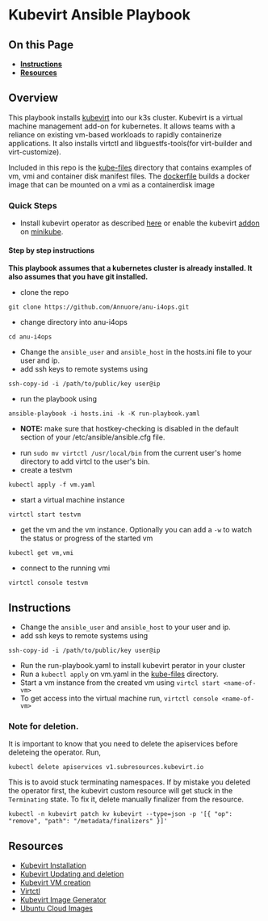 # Kubevirt Ansible Playbook 

## On this Page 
- [**Instructions**](#inst)
- [**Resources**](#res)

## Overview 
This playbook installs [kubevirt](https://kubevirt.io/user-guide/) into our k3s cluster. Kubevirt is a virtual machine management add-on for kubernetes. It allows teams with a reliance on existing vm-based workloads to rapidly containerize applications. It also installs virtctl and libguestfs-tools(for virt-builder and virt-customize).

Included in this repo is the [kube-files](kube-files) directory that contains examples of vm, vmi and container disk manifest files. The [dockerfile](dockerfile) builds a docker image that can be mounted on a vmi as a containerdisk image

### Quick Steps
- Install kubevirt operator as described [here](https://kubevirt.io/user-guide/operations/installation/) or enable the kubevirt [addon](https://kubevirt.io/quickstart_minikube/) on [minikube](https://minikube.sigs.k8s.io/docs/start/). 

 #### Step by step instructions
 **This playbook assumes that a kubernetes cluster is already installed. It also assumes that you have git installed.** 
- clone the repo 
```ShellSession
git clone https://github.com/Annuore/anu-i4ops.git
``` 
- change directory into anu-i4ops
```ShellSession
cd anu-i4ops
```
- Change the `ansible_user` and `ansible_host` in the hosts.ini file to your user and ip. 
- add ssh keys to remote systems using
```ShellSession
ssh-copy-id -i /path/to/public/key user@ip
``` 
- run the playbook using
```ShellSession
ansible-playbook -i hosts.ini -k -K run-playbook.yaml 
```  
* **NOTE:** make sure that hostkey-checking is disabled in  the default section of your /etc/ansible/ansible.cfg file.
- run `sudo mv virtctl /usr/local/bin` from the current user's home directory to add virtcl to the user's bin.
- create a testvm 
```ShellSession
kubectl apply -f vm.yaml
``` 
- start a virtual machine instance 
```ShellSession
virtctl start testvm
``` 
- get the vm and the vm instance. Optionally you can add a `-w` to watch the status or progress of the started vm
```ShellSession
kubectl get vm,vmi
``` 
- connect to the running vmi
```ShellSession
virtctl console testvm
``` 

## Instructions <a id='instr'></a>
- Change the `ansible_user` and `ansible_host` to your user and ip. 
- add ssh keys to remote systems using
```ShellSession
ssh-copy-id -i /path/to/public/key user@ip
``` 
- Run the run-playbook.yaml to install kubevirt perator in your cluster 
- Run a `kubectl apply` on vm.yaml in the [kube-files](kube-files) directory. 
- Start a vm instance from the created vm using `virtcl start <name-of-vm>` 
- To get access into the virtual machine run, `virtctl console <name-of-vm>`

### Note for deletion. 
It is important to know that you need to delete the apiservices before deleteing the operator. Run, 
```ShellSession
kubectl delete apiservices v1.subresources.kubevirt.io
``` 
This is to avoid stuck terminating namespaces. If by mistake you deleted the operator first, the kubevirt custom resource will get stuck in the `Terminating` state. To fix it, delete manually finalizer from the resource.
```ShellSession
kubectl -n kubevirt patch kv kubevirt --type=json -p '[{ "op": "remove", "path": "/metadata/finalizers" }]'
``` 

## Resources <a id='res'></a>
- [Kubevirt Installation](https://kubevirt.io/user-guide/operations/installation/)
- [Kubevirt Updating and deletion](https://kubevirt.io/user-guide/operations/updating_and_deletion/)
- [Kubevirt VM creation](https://kubevirt.io/user-guide/virtual_machines/virtual_machine_instances/)
- [Virtctl]( https://github.com/kubevirt/kubevirt.github.io/blob/main/_includes/quickstarts/virtctl.md)
- [Kubevirt Image Generator](https://github.com/Tedezed/kubevirt-images-generator)
- [Ubuntu Cloud Images](https://cloud-images.ubuntu.com/)
